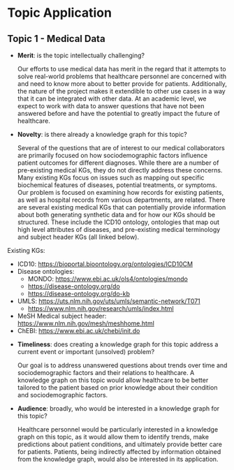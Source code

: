 # Topic Application

## Topic 1 - Medical Data
* **Merit**: is the topic intellectually challenging?

  Our efforts to use medical data has merit in the regard that it attempts to solve real-world problems that healthcare personnel are concerned with and need to know more about to better provide for patients. Additionally, the nature of the project makes it extendible to other use cases in a way that it can be integrated with other data. At an academic level, we expect to work with data to answer questions that have not been answered before and have the potential to greatly impact the future of healthcare.
    
* **Novelty**: is there already a knowledge graph for this topic?
  
  Several of the questions that are of interest to our medical collaborators are primarily focused on how sociodemographic factors influence patient outcomes for different diagnoses. While there are a number of pre-existing medical KGs, they do not directly address these concerns. Many existing KGs focus on issues such as mapping out specific biochemical features of diseases, potential treatments, or symptoms. Our problem is focused on examining how records for existing patients, as well as hospital records from various departments, are related. There are several existing medical KGs that can potentially provide information about both generating synthetic data and for how our KGs should be structured. These include the ICD10 ontology, ontologies that map out high level attributes of diseases, and pre-existing medical terminology and subject header KGs (all linked below).

Existing KGs:
 - ICD10: https://bioportal.bioontology.org/ontologies/ICD10CM
 - Disease ontologies:
	- MONDO: https://www.ebi.ac.uk/ols4/ontologies/mondo
	- https://disease-ontology.org/do
	- https://disease-ontology.org/do-kb
 - UMLS: https://uts.nlm.nih.gov/uts/umls/semantic-network/T071
	- https://www.nlm.nih.gov/research/umls/index.html
 - MeSH Medical subject header: https://www.nlm.nih.gov/mesh/meshhome.html
 - ChEBI: https://www.ebi.ac.uk/chebi/init.do
    
* **Timeliness**: does creating a knowledge graph for this topic address a current event or important (unsolved) problem?

  Our goal is to address unanswered questions about trends over time and sociodemographic factors and their relations to healthcare. A knowledge graph on this topic would allow healthcare to be better tailored to the patient based on prior knowledge about their condition and sociodemographic factors.
  
* **Audience**: broadly, who would be interested in a knowledge graph for this topic?

  Healthcare personnel would be particularly interested in a knowledge graph on this topic, as it would allow them to identify trends, make predictions about patient conditions, and ultimately provide better care for patients. Patients, being indirectly affected by information obtained from the knowledge graph, would also be interested in its application.
